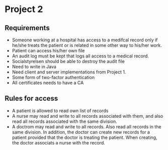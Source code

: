 # Project 2

## Requirements 
- Someone working at a hospital has access to a medifcal record only if he/she treats the patient or is related in some other way to his/her work.
- Patient can access his/her own file
- An audit log must be kept that logs all access to a medical record. 
- Socialstyrelsen should be able to destroy the audit file
- Need to write in Java
- Need client and server implementations from Project 1. 
- Some form of two-factor authentication
- All certificates needs to have a CA


## Rules for access
- A patient is allowed to read own list of records
- A nurse may read and write to all records associated with them, and also read all records associated with the same division.
- A doctrom may read and write to all records. Also read all records in the same division. In addition, the doctor can create new records for a patient provided that the doctor is treating the patient. When creating, the doctor associats a nurse with the record.

##  
